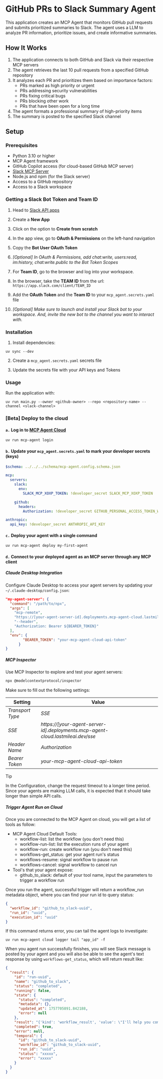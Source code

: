 # GitHub PRs to Slack Summary Agent

This application creates an MCP Agent that monitors GitHub pull requests and submits prioritized summaries to Slack. The agent uses a LLM to analyze PR information, prioritize issues, and create informative summaries.

## How It Works

1. The application connects to both GitHub and Slack via their respective MCP servers
2. The agent retrieves the last 10 pull requests from a specified GitHub repository
3. It analyzes each PR and prioritizes them based on importance factors:
   - PRs marked as high priority or urgent
   - PRs addressing security vulnerabilities
   - PRs fixing critical bugs
   - PRs blocking other work
   - PRs that have been open for a long time
4. The agent formats a professional summary of high-priority items
5. The summary is posted to the specified Slack channel

## Setup

### Prerequisites

- Python 3.10 or higher
- MCP Agent framework
- GitHub Copilot access (for cloud-based GitHub MCP server)
- [Slack MCP Server](https://github.com/korotovsky/slack-mcp-server/tree/master)
- Node.js and npm (for the Slack server)
- Access to a GitHub repository
- Access to a Slack workspace

### Getting a Slack Bot Token and Team ID

1. Head to [Slack API apps](https://api.slack.com/apps)

2. Create a **New App**

3. Click on the option to **Create from scratch**

4. In the app view, go to **OAuth & Permissions** on the left-hand navigation

5. Copy the **Bot User OAuth Token**
6. _[Optional] In OAuth & Permissions, add chat:write, users:read, im:history, chat:write.public to the Bot Token Scopes_

7. For **Team ID**, go to the browser and log into your workspace.
8. In the browser, take the **TEAM ID** from the url: `https://app.slack.com/client/TEAM_ID`

9. Add the **OAuth Token** and the **Team ID** to your `mcp_agent.secrets.yaml` file

10. _[Optional] Make sure to launch and install your Slack bot to your workspace. And, invite the new bot to the channel you want to interact with._

### Installation

1. Install dependencies:

```
uv sync --dev
```

2. Create a `mcp_agent.secrets.yaml` secrets file

3. Update the secrets file with your API keys and Tokens

### Usage

Run the application with:

```
uv run main.py --owner <github-owner> --repo <repository-name> --channel <slack-channel>
```

### [Beta] Deploy to the cloud

#### `a.` Log in to [MCP Agent Cloud](https://docs.mcp-agent.com/cloud/overview)

```bash
uv run mcp-agent login
```

#### `b.` Update your `mcp_agent.secrets.yaml` to mark your developer secrets (keys)

```yaml
$schema: ../../../schema/mcp-agent.config.schema.json

mcp:
  servers:
    slack:
      env:
        SLACK_MCP_XOXP_TOKEN: !developer_secret SLACK_MCP_XOXP_TOKEN

    github:
      headers:
        Authorization: !developer_secret GITHUB_PERSONAL_ACCESS_TOKEN_WITH_BEARER_PREFIX

anthropic:
  api_key: !developer_secret ANTHROPIC_API_KEY
```

#### `c.` Deploy your agent with a single command

```bash
uv run mcp-agent deploy my-first-agent
```

#### `d.` Connect to your deployed agent as an MCP server through any MCP client

##### Claude Desktop Integration

Configure Claude Desktop to access your agent servers by updating your `~/.claude-desktop/config.json`:

```json
"my-agent-server": {
  "command": "/path/to/npx",
  "args": [
    "mcp-remote",
    "https://[your-agent-server-id].deployments.mcp-agent-cloud.lastmileai.dev/sse",
    "--header",
    "Authorization: Bearer ${BEARER_TOKEN}"
  ],
  "env": {
        "BEARER_TOKEN": "your-mcp-agent-cloud-api-token"
      }
}
```

##### MCP Inspector

Use MCP Inspector to explore and test your agent servers:

```bash
npx @modelcontextprotocol/inspector 
```

Make sure to fill out the following settings:

| Setting | Value | 
|---|---|
| *Transport Type* | *SSE* |
| *SSE* | *https://[your-agent-server-id].deployments.mcp-agent-cloud.lastmileai.dev/sse* |
| *Header Name* | *Authorization* | 
| *Bearer Token* | *your-mcp-agent-cloud-api-token* |

> [!TIP]
> In the Configuration, change the request timeout to a longer time period. Since your agents are making LLM calls, it is expected that it should take longer than simple API calls.


##### Trigger Agent Run on Cloud

Once you are connected to the MCP Agent on cloud, you will get a list of tools as follow:
- MCP Agent Cloud Default Tools:
  - workflow-list: list the workflow (you don't need this)
  - workflow-run-list: list the execution runs of your agent
  - workflow-run: create workflow run (you don't need this)
  - workflows-get_status: get your agent run's status
  - workflows-resume: signal workflow to pause run
  - workflows-cancel: signal workflow to cancel run
- Tool's that your agent expose:
  - github_to_slack: default of your tool name, input the parameters to trigger a workflow run


Once you run the agent, successful trigger will return a workflow_run metadata object, where you can find your run id to query status:
```json
{
  "workflow_id": "github_to_slack-uuid",
  "run_id": "uuid",
  "execution_id": "uuid"
}
```

If this command returns error, you can tail the agent logs to investigate:

```shell
uv run mcp-agent cloud logger tail "app_id" -f
```

When you agent run successfully finishes, you will see Slack message is posted by your agent and you will also be able to see the agent's text response by using `workflows-get_status`, which will return result like:

```json
{
  "result": {
    "id": "run-uuid",
    "name": "github_to_slack",
    "status": "completed",
    "running": false,
    "state": {
      "status": "completed",
      "metadata": {},
      "updated_at": 1757705891.842188,
      "error": null
    },
    "result": "{'kind': 'workflow_result', 'value': \"I'll help you complete this workflow. Let me start by retrieving the last 10 pull requests from the GitHub repository lastmile-.......",
    "completed": true,
    "error": null,
    "temporal": {
      "id": "github_to_slack-uuid",
      "workflow_id": "github_to_slack-uuid",
      "run_id": "uuid",
      "status": "xxxxx",
      "error": "xxxxx"
    }
  }
}
```

